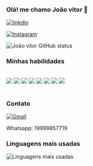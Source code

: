 ### Olá! me chamo João vitor 👋

[![linkdin](https://img.shields.io/badge/LinkedIn-0077B5?style=for-the-badge&logo=linkedin&logoColor=white)](https://www.linkedin.com/in/jo%C3%A3o-vitor-4a18b024a/)

[![Instagram](https://img.shields.io/badge/Instagram-E4405F?style=for-the-badge&logo=instagram&logoColor=white)](https://www.instagram.com/joaozinxl_3/?hl=pt-br)

![João vitor GitHub status](https://github-readme-stats.vercel.app/api?username=desafiogamer&show_icons=true&theme=radical)

### Minhas habilidades

<div style="display: inline_block"><br/>
  <img align='center alt='HTML' src='https://img.shields.io/badge/HTML5-E34F26?style=for-the-badge&logo=html5&logoColor=white' />
  <img align='center alt='CSS' src='https://img.shields.io/badge/CSS3-1572B6?style=for-the-badge&logo=css3&logoColor=white' />
  <img align='center alt='JavaScript' src='https://img.shields.io/badge/JavaScript-F7DF1E?style=for-the-badge&logo=javascript&logoColor=black' />
  <img align='center alt='Django' src='https://img.shields.io/badge/Django-092E20?style=for-the-badge&logo=django&logoColor=white' />
  <img align='center alt='Jquery' src='https://img.shields.io/badge/jQuery-0769AD?style=for-the-badge&logo=jquery&logoColor=white' />
  <img align='center alt='Bootstrap' src='https://img.shields.io/badge/Bootstrap-563D7C?style=for-the-badge&logo=bootstrap&logoColor=white' />
  <img align='center alt='Python' src='https://img.shields.io/badge/Python-14354C?style=for-the-badge&logo=python&logoColor=white' />
  <img align='center alt='MySQL' src='https://img.shields.io/badge/MySQL-00000F?style=for-the-badge&logo=mysql&logoColor=white' />
</div><br/>

### Contato

[![Gmail](https://img.shields.io/badge/Gmail-D14836?style=for-the-badge&logo=gmail&logoColor=white)](joaopap1234@gmail.com)

Whatsapp: 19999857719

### Linguagens mais usadas

![Linguagens mais usadas](https://github-readme-stats.vercel.app/api/top-langs/?username=desafiogamer&langs_count=8)


